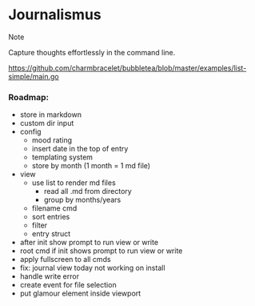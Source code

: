 # Journalismus
> [!NOTE]
> Capture thoughts effortlessly in the command line.

https://github.com/charmbracelet/bubbletea/blob/master/examples/list-simple/main.go

### Roadmap:
- store in markdown
- custom dir input
- config
    - mood rating
    - insert date in the top of entry
    - templating system
    - store by month (1 month = 1 md file)
- view
  - use list to render md files
    - read all .md from directory
    - group by months/years
  - filename cmd
  - sort entries
  - filter
  - entry struct
- after init show prompt to run view or write
- root cmd if init shows prompt to run view or write
- apply fullscreen to all cmds
- fix: journal view today not working on install
- handle write error
- create event for file selection
- put glamour element inside viewport
